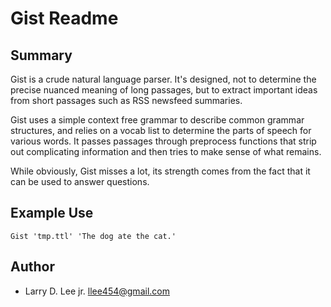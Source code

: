 Gist Readme
===========

Summary
-------

Gist is a crude natural language parser. It's designed, not to
determine the precise nuanced meaning of long passages, but to
extract important ideas from short passages such as RSS newsfeed
summaries.

Gist uses a simple context free grammar to describe common grammar
structures, and relies on a vocab list to determine the parts of
speech for various words. It passes passages through preprocess
functions that strip out complicating information and then tries to
make sense of what remains.

While obviously, Gist misses a lot, its strength comes from the fact
that it can be used to answer questions.

Example Use
-----------

    Gist 'tmp.ttl' 'The dog ate the cat.'

Author
------

* Larry D. Lee jr. <llee454@gmail.com>

